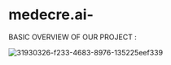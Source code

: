 # medecre.ai-
BASIC OVERVIEW OF OUR PROJECT :

![31930326-f233-4683-8976-135225eef339](https://github.com/user-attachments/assets/d442d305-8603-48e8-b1ee-2f56366da99f)
